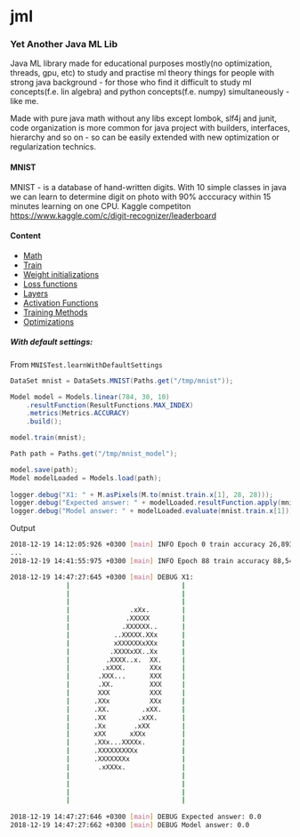 # jml
### Yet Another Java ML Lib

Java ML library made for educational purposes mostly(no optimization, threads, gpu, etc) to study and practise ml theory things for people with strong java background - for those who find it difficult to study ml concepts(f.e. lin algebra) and python concepts(f.e. numpy) simultaneously - like me.

Made with pure java math without any libs except lombok, slf4j and junit, code organization is more common for java project with builders, interfaces, hierarchy and so on - so can be easily extended with new optimization or regularization technics.

#### MNIST
MNIST - is a database of hand-written digits. With 10 simple classes in java we can learn to determine digit on photo with 90% acccuracy within 15 minutes learning on one CPU.
Kaggle competiton https://www.kaggle.com/c/digit-recognizer/leaderboard

#### Content
* [Math](./docs/math.md)
* [Train](./docs/train.md)
* [Weight initializations](./docs/weight_initializers.md)
* [Loss functions](./docs/loss_functions.md)
* [Layers](./docs/layers.md)
* [Activation Functions](./docs/activation_functions.md)
* [Training Methods](./docs/train.md)
* [Optimizations](./docs/optimizations.md)
  
##### With default settings:
From `MNISTest.learnWithDefaultSettings`
```java
DataSet mnist = DataSets.MNIST(Paths.get("/tmp/mnist"));

Model model = Models.linear(784, 30, 10)
    .resultFunction(ResultFunctions.MAX_INDEX)
    .metrics(Metrics.ACCURACY)
    .build();

model.train(mnist);

Path path = Paths.get("/tmp/mnist_model");

model.save(path);
Model modelLoaded = Models.load(path);
        
logger.debug("X1: " + M.asPixels(M.to(mnist.train.x[1], 28, 28)));
logger.debug("Expected answer: " + modelLoaded.resultFunction.apply(mnist.train.y[1]));
logger.debug("Model answer: " + modelLoaded.evaluate(mnist.train.x[1]));
```
Output
```bash
2018-12-19 14:12:05:926 +0300 [main] INFO Epoch 0 train accuracy 26,893 % test accuracy 26,810 % MSE: 12,620
...
2018-12-19 14:41:55:975 +0300 [main] INFO Epoch 88 train accuracy 88,543 % test accuracy 88,940 % MSE: 1,954

2018-12-19 14:47:27:645 +0300 [main] DEBUG X1:                             
              |                            |
              |                            |
              |                            |
              |               .xXx.        |
              |              .XXXXX        |
              |             .XXXXXX..      |
              |           ..XXXXX.XXx      |
              |           xXXXXXXxXXx      |
              |          .XXXXxXX..Xx      |
              |         .XXXX..x.  XX.     |
              |        .xXXX.      XXx     |
              |       .XXX...      XXX     |
              |       .XX.         XXX     |
              |       XXX          XXX     |
              |      .XXx          XXx     |
              |      .XX.        .xXX.     |
              |      .XX        .xXX.      |
              |      .Xx       .xXX        |
              |      xXX      xXXx         |
              |      .XXx...XXXXx.         |
              |      .XXXXXXXXXx           |
              |      .XXXXXXXx             |
              |       .xXXXx.              |
              |                            |
              |                            |
              |                            |
              |                            |
                            
2018-12-19 14:47:27:646 +0300 [main] DEBUG Expected answer: 0.0
2018-12-19 14:47:27:662 +0300 [main] DEBUG Model answer: 0.0

```


